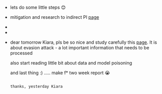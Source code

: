 - lets do some little steps 😊
- mitigation and research to indirect PI [page](https://cetas.turing.ac.uk/publications/indirect-prompt-injection-generative-ais-greatest-security-flaw)
-
-
- dear tomorrow Kiara, pls be so nice and study carefully this [page](https://www.startupdefense.io/cyberattacks/evasion-attacks-ml). It is about evasion attack - a lot important information that needs to be processed
  
  also start reading little bit about data and model poisoning 
  
  and last thing :) .....   make f* two week report 😭
  
                                                                                      thanks, yesterday Kiara